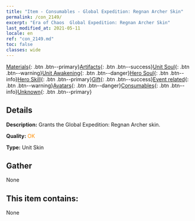 ```yaml
---
title: "Item - Consumables - Global Expedition: Regnan Archer Skin"
permalink: /con_2149/
excerpt: "Era of Chaos  Global Expedition: Regnan Archer Skin"
last_modified_at: 2021-05-11
locale: en
ref: "con_2149.md"
toc: false
classes: wide
---
```

 [Materials](/Items/){: .btn .btn--primary}[Artifacts](/Items/Artifacts/){: .btn .btn--success}[Unit Soul](/Items/UnitSoul/){: .btn .btn--warning}[Unit Awakening](/Items/UnitAwakening/){: .btn .btn--danger}[Hero Soul](/Items/HeroSoul/){: .btn .btn--info}[Hero Skill](/Items/HeroSkill/){: .btn .btn--primary}[Gift](/Items/Gift/){: .btn .btn--success}[Event related](/Items/Events/){: .btn .btn--warning}[Avatars](/Items/Avatars/){: .btn .btn--danger}[Consumables](/Items/Consumables/){: .btn .btn--info}[Unknown](/Items/Unknown/){: .btn .btn--primary}

## Details
 **Description:** Grants the Global Expedition: Regnan Archer skin.

 **Quality:** <span style="color: #FF8C00">OK</span>

 **Type:** Unit Skin

## Gather

  None

## This item contains:

  None

